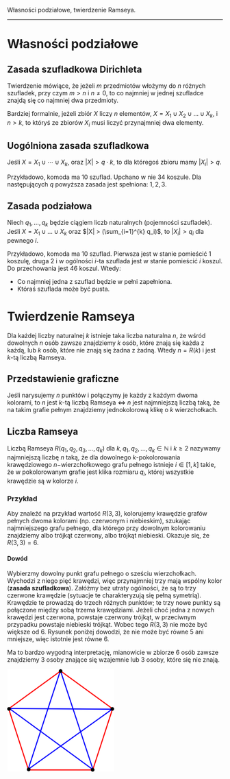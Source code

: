 Własności podziałowe, twierdzenie Ramseya.

---

# Własności podziałowe

## Zasada szufladkowa Dirichleta
Twierdzenie mówiące, że jeżeli $m$ przedmiotów włożymy do $n$ różnych szufladek, przy czym $m > n$ i $n \neq 0$, to co najmniej w jednej szufladce znajdą się co najmniej dwa przedmioty.

Bardziej formalnie, jeżeli zbiór $X$ liczy $n$ elementów, $X=X_1\cup X_2\cup\dots \cup X_k$, i $n>k$, to któryś ze zbiorów $X_i$ musi liczyć przynajmniej dwa elementy.

## Uogólniona zasada szufladkowa
Jeśli $X = X_1 \cup \cdots \cup X_k$, oraz $|X| > q \cdot k$, to dla któregoś zbioru mamy $|X_i| > q$.

Przykładowo, komoda ma $10$ szuflad. Upchano w nie $34$ koszule. Dla następujących $q$ powyższa zasada jest spełniona: $1, 2, 3$.

## Zasada podziałowa
Niech $q_1, \ldots, q_k$ będzie ciągiem liczb naturalnych (pojemności szufladek). Jeśli $X = X_1 \cup \ldots \cup X_k$ oraz $|X| > (\sum_{i=1}^{k} q_i)$, to $|X_i| > q_i$ dla pewnego $i$.

Przykładowo, komoda ma $10$ szuflad. Pierwsza jest w stanie pomieścić $1$ koszulę, druga $2$ i w ogólności $i$-ta szuflada jest w stanie pomieścić $i$ koszul. Do przechowania jest $46$ koszul. Wtedy:
* Co najmniej jedna z szuflad będzie w pełni zapełniona.
* Któraś szuflada może być pusta.

# Twierdzenie Ramseya
Dla każdej liczby naturalnej $k$ istnieje taka liczba naturalna $n$, że wśród dowolnych $n$ osób zawsze znajdziemy $k$ osób, które znają się każda z każdą, lub $k$ osób, które nie znają się żadna z żadną. Wtedy $n=R(k)$ i jest $k$-tą liczbą Ramseya.

## Przedstawienie graficzne
Jeśli narysujemy $n$ punktów i połączymy je każdy z każdym dwoma kolorami, to $n$ jest $k$-tą liczbą Ramseya $\iff$ $n$ jest najmniejszą liczbą taką, że na takim grafie pełnym znajdziemy jednokolorową klikę o $k$ wierzchołkach.

## Liczba Ramseya
Liczbą Ramseya $R(q_1, q_2, q_3, \ldots, q_k)$ dla $k, q_1, q_2, \ldots, q_k \in \mathbb{N}$ i $k \geqslant 2$ nazywamy najmniejszą liczbę $n$ taką, że dla dowolnego $k$-pokolorowania krawędziowego $n-$wierzchołkowego grafu pełnego istnieje $i \in [1,k]$ takie, że w pokolorowanym grafie jest klika rozmiaru $q_i$, której wszystkie krawędzie są w kolorze $i$.

### Przykład
Aby znaleźć na przykład wartość $R(3,3)$, kolorujemy krawędzie grafów pełnych dwoma kolorami (np. czerwonym i niebieskim), szukając najmniejszego grafu pełnego, dla którego przy dowolnym kolorowaniu znajdziemy albo trójkąt czerwony, albo trójkąt niebieski. Okazuje się, że $R(3,3)=6$.

#### Dowód
Wybierzmy dowolny punkt grafu pełnego o sześciu wierzchołkach. Wychodzi z niego pięć krawędzi, więc przynajmniej trzy mają wspólny kolor (**zasada szufladkowa**). Załóżmy bez utraty ogólności, że są to trzy czerwone krawędzie (sytuacje te charakteryzują się pełną symetrią). Krawędzie te prowadzą do trzech różnych punktów; te trzy nowe punkty są połączone między sobą trzema krawędziami. Jeżeli choć jedna z nowych krawędzi jest czerwona, powstaje czerwony trójkąt, w przeciwnym przypadku powstaje niebieski trójkąt. Wobec tego $R(3, 3)$ nie może być większe od $6$. Rysunek poniżej dowodzi, że nie może być równe $5$ ani mniejsze, więc istotnie jest równe 6.

Ma to bardzo wygodną interpretację, mianowicie w zbiorze 6 osób zawsze znajdziemy 3 osoby znające się wzajemnie lub 3 osoby, które się nie znają.

![](../../resources/I.2.12-Ramsey.png)
